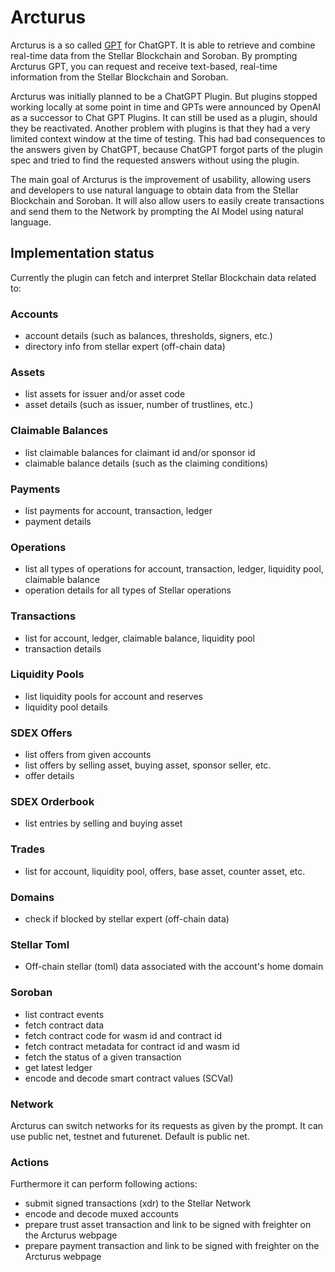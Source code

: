 # Arcturus

Arcturus is a so called [GPT](https://openai.com/blog/introducing-gpts) for ChatGPT. It is able to retrieve and combine real-time data from the Stellar Blockchain and Soroban. By prompting Arcturus GPT, you can request and receive text-based, real-time information from the Stellar Blockchain and Soroban. 

Arcturus was initially planned to be a ChatGPT Plugin. But plugins stopped working locally at some point in time and GPTs were announced by OpenAI as a successor to Chat GPT Plugins. It can still be used as a plugin, should they be reactivated. Another problem with plugins is that they had a very limited context window at the time of testing. This had bad consequences to the answers given by ChatGPT, because ChatGPT forgot parts of the plugin spec and tried to find the requested answers without using the plugin.

The main goal of Arcturus is the improvement of usability, allowing users and developers to use natural language to obtain data from the Stellar Blockchain and Soroban. It will also allow users to easily create transactions and send them to the Network by prompting the AI Model using natural language.

## Implementation status

Currently the plugin can fetch and interpret Stellar Blockchain data related to:

### Accounts
- account details (such as balances, thresholds, signers, etc.)
- directory info from stellar expert (off-chain data)

### Assets
- list assets for issuer and/or asset code
- asset details (such as issuer, number of trustlines, etc.)

### Claimable Balances
- list claimable balances for claimant id and/or sponsor id
- claimable balance details (such as the claiming conditions)

### Payments
- list payments for account, transaction, ledger
- payment details

### Operations
- list all types of operations for account, transaction, ledger, liquidity pool, claimable balance
- operation details for all types of Stellar operations

### Transactions
- list for account, ledger, claimable balance, liquidity pool
- transaction details

### Liquidity Pools
- list liquidity pools for account and reserves
- liquidity pool details 

### SDEX Offers
- list offers from given accounts
- list offers by selling asset, buying asset, sponsor seller, etc.
- offer details

### SDEX Orderbook
- list entries by selling and buying asset

### Trades
- list for account, liquidity pool, offers, base asset, counter asset, etc.

### Domains
- check if blocked by stellar expert (off-chain data)

### Stellar Toml
- Off-chain stellar (toml) data associated with the account's home domain

### Soroban
- list contract events
- fetch contract data 
- fetch contract code for wasm id and contract id
- fetch contract metadata for contract id and wasm id
- fetch the status of a given transaction
- get latest ledger
- encode and decode smart contract values (SCVal)

### Network
Arcturus can switch networks for its requests as given by the prompt. It can use public net, testnet and futurenet. Default is public net.

### Actions

Furthermore it can perform following actions:

- submit signed transactions (xdr) to the Stellar Network
- encode and decode muxed accounts
- prepare trust asset transaction and link to be signed with freighter on the Arcturus webpage
- prepare payment transaction and link to be signed with freighter on the Arcturus webpage 
